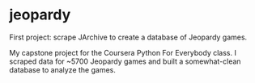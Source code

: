 # jeopardy
First project: scrape JArchive to create a database of Jeopardy games.

My capstone project for the Coursera Python For Everybody class.  I scraped data for ~5700 Jeopardy games and built a somewhat-clean database to analyze the games.
